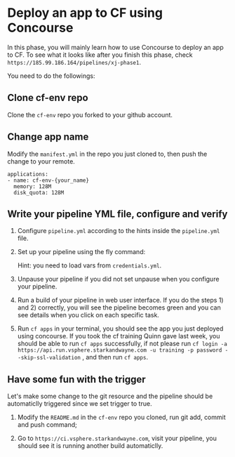# Deploy an app to CF using Concourse

In this phase, you will mainly learn how to use Concourse to deploy an app to CF.
To see what it looks like after you finish this phase, check `https://185.99.186.164/pipelines/xj-phase1`.

You need to do the followings:

## Clone cf-env repo

Clone the `cf-env` repo you forked to your github account.

## Change app name

Modify the `manifest.yml` in the repo you just cloned to, then push the change to your remote. 

```
applications:
- name: cf-env-{your_name}
  memory: 128M
  disk_quota: 128M
```
## Write your pipeline YML file, configure and verify

1) Configure `pipeline.yml` according to the hints inside the `pipeline.yml` file.

2) Set up your pipeline using the fly command:

   Hint: you need to load vars from `credentials.yml`.

3) Unpause your pipeline if you did not set unpause when you configure your pipeline.

4) Run a build of your pipeline in web user interface. If you do the steps 1) and 2) correctly, you will see the pipeline becomes green and you can see details when you
   click on each specific task.

5) Run `cf apps` in your terminal, you should see the app you just deployed using concourse. If you took the cf training Quinn gave last week, you should be able to run `cf apps` successfully, if not please run `cf login -a https://api.run.vsphere.starkandwayne.com -u training -p password --skip-ssl-validation` , and then run `cf apps`.

## Have some fun with the trigger

Let's make some change to the git resource and the pipeline should be automaticlly triggered since we set trigger to true.

1) Modify the `README.md` in the `cf-env` repo you cloned, run git add, commit and push command; 

2) Go to `https://ci.vsphere.starkandwayne.com`, visit your pipeline, you should see it is running another build automaticlly.  

